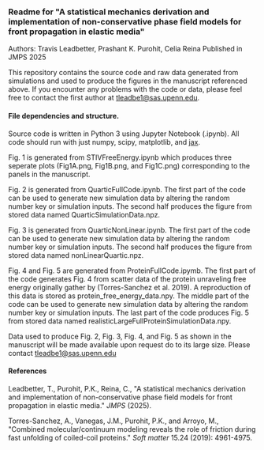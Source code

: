### Readme for "A statistical mechanics derivation and implementation of non-conservative phase field models for front propagation in elastic media" 
Authors: Travis Leadbetter, Prashant K. Purohit, Celia Reina 
Published in JMPS 2025

This repository contains the source code and raw data generated from simulations and used to produce the figures in the manuscript referenced above. If you encounter any problems with the code or data, please feel free to contact the first author at tleadbe1@sas.upenn.edu. 

#### File dependencies and structure. 
Source code is written in Python 3 using Jupyter Notebook (.ipynb). All code should run with just numpy, scipy, matplotlib, and [jax](https://docs.jax.dev/en/latest/quickstart.html). 

Fig. 1 is generated from STIVFreeEnergy.ipynb which produces three seperate plots (Fig1A.png, Fig1B.png, and Fig1C.png) corresponding to the panels in the manuscript. 

Fig. 2 is generated from QuarticFullCode.ipynb. The first part of the code can be used to generate new simulation data by altering the random number key or simulation inputs. The second half produces the figure from stored data named QuarticSimulationData.npz. 

Fig. 3 is generated from QuarticNonLinear.ipynb. The first part of the code can be used to generate new simulation data by altering the random number key or simulation inputs. The second half produces the figure from stored data named nonLinearQuartic.npz. 

Fig. 4 and Fig. 5 are generated from ProteinFullCode.ipymb. The first part of the code generates Fig. 4 from scatter data of the protein unraveling free energy originally gather by (Torres-Sanchez et al. 2019). A reproduction of this data is stored as protein_free_energy_data.npy. The middle part of the code can be used to generate new simulation data by altering the random number key or simulation inputs. The last part of the code produces Fig. 5 from stored data named realisticLargeFullProteinSimulationData.npy. 

Data used to produce Fig. 2, Fig. 3, Fig. 4, and Fig. 5 as shown in the manuscript will be made available upon request do to its large size. Please contact tleadbe1@sas.upenn.edu

#### References
Leadbetter, T., Purohit, P.K., Reina, C., "A statistical mechanics derivation and implementation of non-conservative phase field models for front propagation in elastic media." *JMPS* (2025). 

Torres-Sanchez, A., Vanegas, J.M., Purohit, P.K., and Arroyo, M., "Combined molecular/continuum modeling reveals the role of friction during fast unfolding of coiled-coil proteins." *Soft matter* 15.24 (2019): 4961-4975. 

